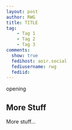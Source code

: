 ```yaml
---
layout: post
author: RWG
title: TITLE
tag:
    - Tag 1
    - Tag 2
    - Tag 3
comments: 
  show: true
  fedihost: aoir.social
  fediusername: rwg
  fediid:
---
```


opening

<!-- more -->

## More Stuff
More stuff...
